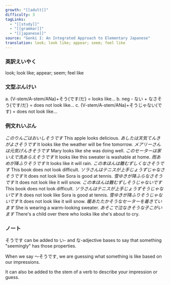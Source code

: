 ```yaml
---
growth: "[[adult]]"
difficulty: 3
tagLinks:
  - "[[study]]"
  - "[[grammar]]"
  - "[[japanese]]"
source: "Genki I: An Integrated Approach to Elementary Japanese"
translation: look; look like; appear; seem; feel like
---
```

### 英訳えいやく	

look; look like; appear; seem; feel like
### 文型ぶんけい

a. {V-stem/A-stem/ANa}+そう{です/だ} = looks like...
b. neg - ない + なさそう{です/だ} = does not look like...
c. {V-stem/A-stem/ANa}+そうじゃない(です) = does not look like...
### 例文れいぶん

*このりんごはおいしそうです* This apple looks delicious.
*あしたは天気てんきがよさそうです* It looks like the weather will be fine tomorrow.
*メアリーさんは元気げんきそうです* Mary looks like she was doing well.
*このセーターは家いえで洗あらえそうです* It looks like this sweater is washable at home.
*雨あめが降ふりそうです* It looks like it will rain.
*この本ほんは難むずしくなさそうです* This book does not look difficult.
*ソラさんはテニスが上手じょうずじゃなさそうです* It does not look like Sora is good at tennis.
*雪ゆきが降ふらなさそうです* It does not look like it will snow.
*この本ほんは難むずしそうじゃないです* This book does not look difficult.
*ソラさんはテニスが上手じょうずそうじゃないです* It does not look like Sora is good at tennis.
*雪ゆきが降ふりそうじゃないです* It does not look like it will snow.
*暖あたたかそうなセーターを着きています* She is wearing a warm-looking sweater.
*あそこで泣なきそうな子こがいます* There's a child over there who looks like she's about to cry.
### ノート

そうです can be added to い- and な-adjective bases to say that something "seemingly" has those properties. 

When we say ～そうです, we are guessing what something is like based on our impressions.

It can also be added to the stem of a verb to describe your impression or guess.
